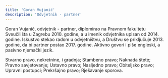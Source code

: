 ```yaml
---
title: 'Goran Vujanić'
description: 'Odvjetnik - partner'
---
```


Goran Vujanić, odvjetnik - partner, diplomirao na Pravnom fakultetu Sveučilišta u Zagrebu 2010. godine, a u imenik odvjetnika upisan od 2014. godine. Iskustvo stekao radom u odvjetništvu, a Društvu se priključuje 2013. godine, da bi partner postao 2017. godine. Aktivno govori i piše engleski, a pasivno njemački jezik.
 
Stvarno pravo, nekretnine, i gradnja; Stambeno pravo; Naknada štete; Pravno savjetovanje; Ustavno pravo; Nasljedno pravo; Obiteljsko pravo; Upravni postupci; Prekršajno pravo; Rješavanje sporova.
